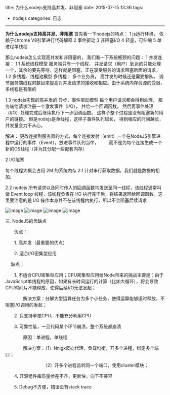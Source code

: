 title: 为什么nodejs支持高并发、非阻塞
date: 2015-07-15 13:36
tags:
- nodejs
categories: 日志
---

**为什么nodejs支持高并发、非阻塞**
首先看一下nodejs的特点：
1 js运行环境， 依赖于chrome V8引擎进行代码解释
2 事件驱动
3 非阻塞I/O
4 轻量，可伸缩
5 单进程单线程

那么nodejs怎么实现高并发和非阻塞的， 我们看一下系统瓶颈的问题：
1 并发连接：
1.1 系统线程模型
     服务端只有一个线程， 并发请求（用户）到达的只能处理一个，其余的要先等待，这样就是阻塞，正在享受服务的请求阻塞后面的请求。
1.2 多线程、线程池模型
     多线程： 多个业务员， 高并发的时候还是需要排队。 调节服务端线程的数目来提高对并发请求的接收和相应。由于系统内存资源的受限， 多线程是有限的

1.3 nodejs实现的高并发的 异步、事件驱动模型
 每个用户请求都会得到处理， 服务端给请求注册一个激发事件（I/O）， 并给一个回调函数， 然后再事件处理（I/O）处理完成后继续执行下一步回调函数。 
这样子整个过程是没有阻塞新的用户的链接。
但是nodejs是单线程，这样子事件队列越长， 得到相应的时间越长， 并发量会力不从心。

解决： 
更改连接到服务器的方式，每个连接发射（emit）一个在NodeJS引擎进程中运行的事件（Event），放进事件队列当中，
　　而不是为每个连接生成一个新的OS线程（并为其分配一些配套内存）




2  I/O阻塞

每个线程大概会占用 2M 的系统内存
2.1 针对串行获取数据，我们就是数据的相加，


2.2 nodejs
所有请求以及同时传入的回调函数均发送至同一线程，该线程通常叫做 Event loop 线程，该线程负责在 I/O 执行完毕后，将结果返回给回调函数。这里要注意的是 I/O 操作本身并不在该线程内执行，所以不会阻塞后续请求

![image](./img/nodejs/paixu.jpg)
![image](./img/nodejs/code.jpg)
![image](./img/nodejs/nodejs.jpg)
![image](./img/nodejs/org.jpg)



三. NodeJS的优缺点

　　优点：

　　1. 高并发（最重要的优点）

　　2. 适合I/O密集型应用


　   缺点：

　　1. 不适合CPU密集型应用；CPU密集型应用给Node带来的挑战主要是：由于JavaScript单线程的原因，如果有长时间运行的计算（比如大循环），将会导致CPU时间片不能释放，使得后续I/O无法发起；

　　　　解决方案：分解大型运算任务为多个小任务，使得运算能够适时释放，不阻塞I/O调用的发起；

　　2. 只支持单核CPU，不能充分利用CPU

　　3. 可靠性低，一旦代码某个环节崩溃，整个系统都崩溃

　　　　原因：单进程，单线程

　　　　解决方案：（1）Nnigx反向代理，负载均衡，开多个进程，绑定多个端口；

　　　　　　　　　（2）开多个进程监听同一个端口，使用cluster模块；

　　4. 开源组件库质量参差不齐，更新快，向下不兼容

　　5. Debug不方便，错误没有stack trace
